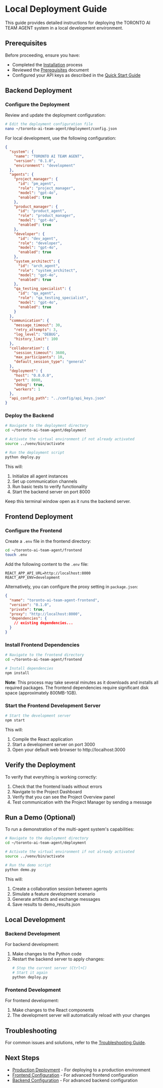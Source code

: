 # Local Deployment Guide

This guide provides detailed instructions for deploying the TORONTO AI TEAM AGENT system in a local development environment.

## Prerequisites

Before proceeding, ensure you have:
- Completed the [Installation](../getting-started/installation.md) process
- Reviewed the [Prerequisites](../getting-started/prerequisites.md) document
- Configured your API keys as described in the [Quick Start Guide](../getting-started/quick-start.md)

## Backend Deployment

### Configure the Deployment

Review and update the deployment configuration:

```bash
# Edit the deployment configuration file
nano ~/toronto-ai-team-agent/deployment/config.json
```

For local development, use the following configuration:

```json
{
  "system": {
    "name": "TORONTO AI TEAM AGENT",
    "version": "0.1.0",
    "environment": "development"
  },
  "agents": {
    "project_manager": {
      "id": "pm_agent",
      "role": "project_manager",
      "model": "gpt-4o",
      "enabled": true
    },
    "product_manager": {
      "id": "product_agent",
      "role": "product_manager",
      "model": "gpt-4o",
      "enabled": true
    },
    "developer": {
      "id": "dev_agent",
      "role": "developer",
      "model": "gpt-4o",
      "enabled": true
    },
    "system_architect": {
      "id": "arch_agent",
      "role": "system_architect",
      "model": "gpt-4o",
      "enabled": true
    },
    "qa_testing_specialist": {
      "id": "qa_agent",
      "role": "qa_testing_specialist",
      "model": "gpt-4o",
      "enabled": true
    }
  },
  "communication": {
    "message_timeout": 30,
    "retry_attempts": 3,
    "log_level": "DEBUG",
    "history_limit": 100
  },
  "collaboration": {
    "session_timeout": 3600,
    "max_participants": 10,
    "default_session_type": "general"
  },
  "deployment": {
    "host": "0.0.0.0",
    "port": 8000,
    "debug": true,
    "workers": 1
  },
  "api_config_path": "../config/api_keys.json"
}
```

### Deploy the Backend

```bash
# Navigate to the deployment directory
cd ~/toronto-ai-team-agent/deployment

# Activate the virtual environment if not already activated
source ../venv/bin/activate

# Run the deployment script
python deploy.py
```

This will:
1. Initialize all agent instances
2. Set up communication channels
3. Run basic tests to verify functionality
4. Start the backend server on port 8000

Keep this terminal window open as it runs the backend server.

## Frontend Deployment

### Configure the Frontend

Create a `.env` file in the frontend directory:

```bash
cd ~/toronto-ai-team-agent/frontend
touch .env
```

Add the following content to the `.env` file:

```
REACT_APP_API_URL=http://localhost:8000
REACT_APP_ENV=development
```

Alternatively, you can configure the proxy setting in `package.json`:

```json
{
  "name": "toronto-ai-team-agent-frontend",
  "version": "0.1.0",
  "private": true,
  "proxy": "http://localhost:8000",
  "dependencies": {
    // existing dependencies...
  }
}
```

### Install Frontend Dependencies

```bash
# Navigate to the frontend directory
cd ~/toronto-ai-team-agent/frontend

# Install dependencies
npm install
```

**Note**: This process may take several minutes as it downloads and installs all required packages. The frontend dependencies require significant disk space (approximately 800MB-1GB).

### Start the Frontend Development Server

```bash
# Start the development server
npm start
```

This will:
1. Compile the React application
2. Start a development server on port 3000
3. Open your default web browser to http://localhost:3000

## Verify the Deployment

To verify that everything is working correctly:

1. Check that the frontend loads without errors
2. Navigate to the Project Dashboard
3. Verify that you can see the Project Overview panel
4. Test communication with the Project Manager by sending a message

## Run a Demo (Optional)

To run a demonstration of the multi-agent system's capabilities:

```bash
# Navigate to the deployment directory
cd ~/toronto-ai-team-agent/deployment

# Activate the virtual environment if not already activated
source ../venv/bin/activate

# Run the demo script
python demo.py
```

This will:
1. Create a collaboration session between agents
2. Simulate a feature development scenario
3. Generate artifacts and exchange messages
4. Save results to demo_results.json

## Local Development

### Backend Development

For backend development:

1. Make changes to the Python code
2. Restart the backend server to apply changes:
   ```bash
   # Stop the current server (Ctrl+C)
   # Start it again
   python deploy.py
   ```

### Frontend Development

For frontend development:

1. Make changes to the React components
2. The development server will automatically reload with your changes

## Troubleshooting

For common issues and solutions, refer to the [Troubleshooting Guide](../troubleshooting/common-issues.md).

## Next Steps

- [Production Deployment](./production-deployment.md) - For deploying to a production environment
- [Frontend Configuration](../frontend/configuration.md) - For advanced frontend configuration
- [Backend Configuration](../backend/configuration.md) - For advanced backend configuration
